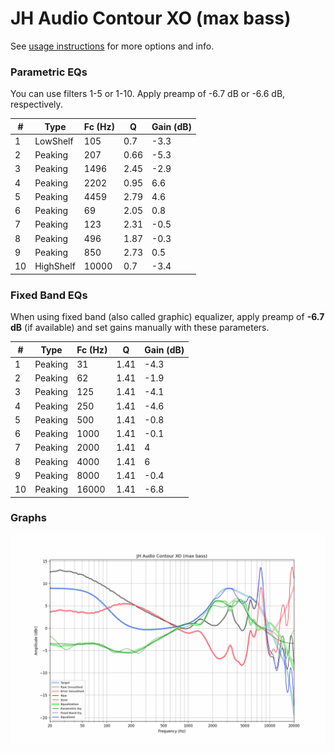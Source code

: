 # JH Audio Contour XO (max bass)
See [usage instructions](https://github.com/jaakkopasanen/AutoEq#usage) for more options and info.

### Parametric EQs
You can use filters 1-5 or 1-10. Apply preamp of -6.7 dB or -6.6 dB, respectively.

|   # | Type      |   Fc (Hz) |    Q |   Gain (dB) |
|-----|-----------|-----------|------|-------------|
|   1 | LowShelf  |       105 | 0.7  |        -3.3 |
|   2 | Peaking   |       207 | 0.66 |        -5.3 |
|   3 | Peaking   |      1496 | 2.45 |        -2.9 |
|   4 | Peaking   |      2202 | 0.95 |         6.6 |
|   5 | Peaking   |      4459 | 2.79 |         4.6 |
|   6 | Peaking   |        69 | 2.05 |         0.8 |
|   7 | Peaking   |       123 | 2.31 |        -0.5 |
|   8 | Peaking   |       496 | 1.87 |        -0.3 |
|   9 | Peaking   |       850 | 2.73 |         0.5 |
|  10 | HighShelf |     10000 | 0.7  |        -3.4 |

### Fixed Band EQs
When using fixed band (also called graphic) equalizer, apply preamp of **-6.7 dB** (if available) and set gains manually with these parameters.

|   # | Type    |   Fc (Hz) |    Q |   Gain (dB) |
|-----|---------|-----------|------|-------------|
|   1 | Peaking |        31 | 1.41 |        -4.3 |
|   2 | Peaking |        62 | 1.41 |        -1.9 |
|   3 | Peaking |       125 | 1.41 |        -4.1 |
|   4 | Peaking |       250 | 1.41 |        -4.6 |
|   5 | Peaking |       500 | 1.41 |        -0.8 |
|   6 | Peaking |      1000 | 1.41 |        -0.1 |
|   7 | Peaking |      2000 | 1.41 |         4   |
|   8 | Peaking |      4000 | 1.41 |         6   |
|   9 | Peaking |      8000 | 1.41 |        -0.4 |
|  10 | Peaking |     16000 | 1.41 |        -6.8 |

### Graphs
![](./JH%20Audio%20Contour%20XO%20(max%20bass).png)
